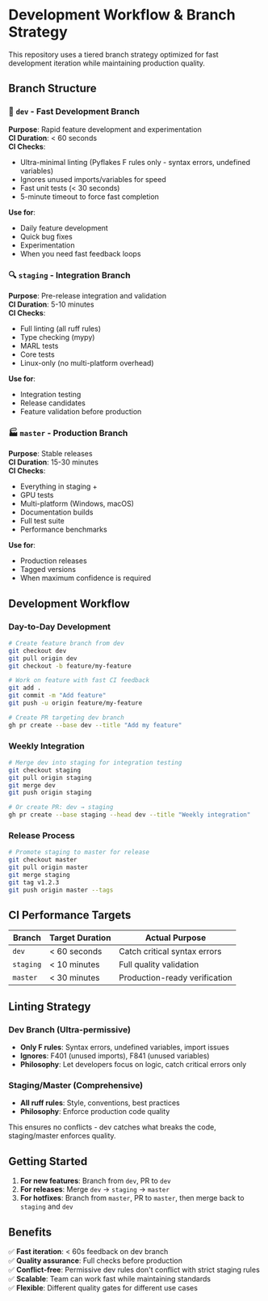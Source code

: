# Development Workflow & Branch Strategy

This repository uses a tiered branch strategy optimized for fast development iteration while maintaining production quality.

## Branch Structure

### 🚀 `dev` - Fast Development Branch
**Purpose**: Rapid feature development and experimentation  
**CI Duration**: < 60 seconds  
**CI Checks**:
- Ultra-minimal linting (Pyflakes F rules only - syntax errors, undefined variables)
- Ignores unused imports/variables for speed
- Fast unit tests (< 30 seconds)
- 5-minute timeout to force fast completion

**Use for**:
- Daily feature development
- Quick bug fixes
- Experimentation
- When you need fast feedback loops

### 🔍 `staging` - Integration Branch
**Purpose**: Pre-release integration and validation  
**CI Duration**: 5-10 minutes  
**CI Checks**:
- Full linting (all ruff rules)
- Type checking (mypy)
- MARL tests
- Core tests
- Linux-only (no multi-platform overhead)

**Use for**:
- Integration testing
- Release candidates
- Feature validation before production

### 🏭 `master` - Production Branch
**Purpose**: Stable releases  
**CI Duration**: 15-30 minutes  
**CI Checks**:
- Everything in staging +
- GPU tests
- Multi-platform (Windows, macOS)
- Documentation builds
- Full test suite
- Performance benchmarks

**Use for**:
- Production releases
- Tagged versions
- When maximum confidence is required

## Development Workflow

### Day-to-Day Development
```bash
# Create feature branch from dev
git checkout dev
git pull origin dev
git checkout -b feature/my-feature

# Work on feature with fast CI feedback
git add .
git commit -m "Add feature"
git push -u origin feature/my-feature

# Create PR targeting dev branch
gh pr create --base dev --title "Add my feature"
```

### Weekly Integration
```bash
# Merge dev into staging for integration testing
git checkout staging
git pull origin staging
git merge dev
git push origin staging

# Or create PR: dev → staging
gh pr create --base staging --head dev --title "Weekly integration"
```

### Release Process
```bash
# Promote staging to master for release
git checkout master
git pull origin master
git merge staging
git tag v1.2.3
git push origin master --tags
```

## CI Performance Targets

| Branch | Target Duration | Actual Purpose |
|--------|----------------|----------------|
| `dev` | < 60 seconds | Catch critical syntax errors |
| `staging` | < 10 minutes | Full quality validation |
| `master` | < 30 minutes | Production-ready verification |

## Linting Strategy

### Dev Branch (Ultra-permissive)
- **Only F rules**: Syntax errors, undefined variables, import issues
- **Ignores**: F401 (unused imports), F841 (unused variables)
- **Philosophy**: Let developers focus on logic, catch critical errors only

### Staging/Master (Comprehensive)
- **All ruff rules**: Style, conventions, best practices
- **Philosophy**: Enforce production code quality

This ensures no conflicts - dev catches what breaks the code, staging/master enforces quality.

## Getting Started

1. **For new features**: Branch from `dev`, PR to `dev`
2. **For releases**: Merge `dev` → `staging` → `master`
3. **For hotfixes**: Branch from `master`, PR to `master`, then merge back to `staging` and `dev`

## Benefits

✅ **Fast iteration**: < 60s feedback on dev branch  
✅ **Quality assurance**: Full checks before production  
✅ **Conflict-free**: Permissive dev rules don't conflict with strict staging rules  
✅ **Scalable**: Team can work fast while maintaining standards  
✅ **Flexible**: Different quality gates for different use cases  